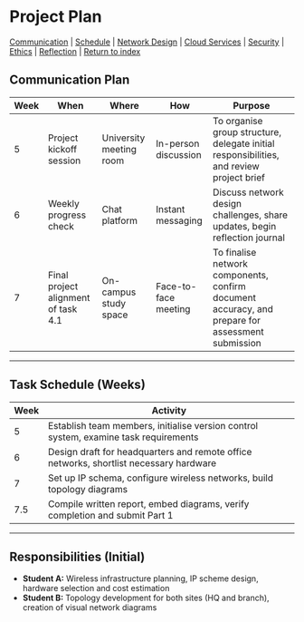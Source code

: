 # Project Plan


[Communication](#communication-plan) | [Schedule](#schedule) | [Network Design](./network.md) | [Cloud Services](./cloud.md) | [Security](./security.md) | [Ethics](./ethics.md) | [Reflection](./reflection.md) | [Return to index](./README.md)



## Communication Plan

| Week | When                       | Where      | How               | Purpose                                                      |
|------|----------------------------|------------|-------------------|--------------------------------------------------------------|
| 5    | Project kickoff session           | University meeting room  | In-person discussion      | To organise group structure, delegate initial responsibilities, and review project brief                        |
| 6    | Weekly progress check                | Chat platform | Instant messaging | Discuss network design challenges, share updates, begin reflection journal     |
| 7    | Final project alignment of task 4.1 | On-campus study space     | Face-to-face meeting      | To finalise network components, confirm document accuracy, and prepare for assessment submission                          |

---

## Task Schedule (Weeks)

| Week | Activity                                                                 |
|------|--------------------------------------------------------------------------|
| 5    | Establish team members, initialise version control system, examine task requirements               |
| 6    | Design draft for headquarters and remote office networks, shortlist necessary hardware                |
| 7    | Set up IP schema, configure wireless networks, build topology diagrams              |
| 7.5  | Compile written report, embed diagrams, verify completion and submit Part 1                 |

---

## Responsibilities (Initial)

- **Student A:** Wireless infrastructure planning, IP scheme design, hardware selection and cost estimation  
- **Student B:** Topology development for both sites (HQ and branch), creation of visual network diagrams  
